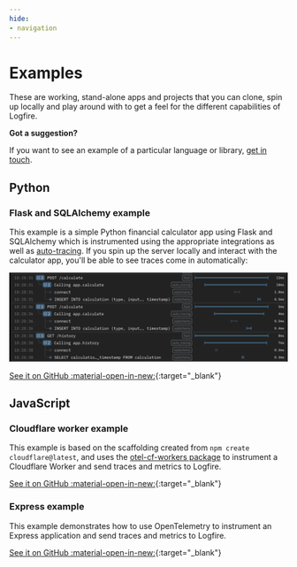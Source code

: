 ```yaml
---
hide:
- navigation
---
```

# Examples

These are working, stand-alone apps and projects that you can clone, spin up locally and play around with to get a feel for the different capabilities of Logfire.

**Got a suggestion?**

If you want to see an example of a particular language or library, [get in touch](help.md).

## Python

### Flask and SQLAlchemy example

This example is a simple Python financial calculator app using Flask and SQLAlchemy which is instrumented using the appropriate integrations as well as [auto-tracing](guides/onboarding-checklist/add-auto-tracing.md). If you spin up the server locally and interact with the calculator app, you'll be able to see traces come in automatically:

![Flask and SQLAlchemy example](images/logfire-screenshot-examples-flask-sqlalchemy.png)

[See it on GitHub :material-open-in-new:](https://github.com/pydantic/logfire/tree/main/examples/python/flask-sqlalchemy/){:target="_blank"}

## JavaScript

### Cloudflare worker example

This example is based on the scaffolding created from `npm create cloudflare@latest`, and uses the [otel-cf-workers package](https://github.com/evanderkoogh/otel-cf-workers) to instrument a Cloudflare Worker and send traces and metrics to Logfire.

[See it on GitHub :material-open-in-new:](https://github.com/pydantic/logfire/tree/main/examples/javascript/cloudflare-worker/){:target="_blank"}

### Express example

This example demonstrates how to use OpenTelemetry to instrument an Express application and send traces and metrics to Logfire.

[See it on GitHub :material-open-in-new:](https://github.com/pydantic/logfire/tree/main/examples/javascript/express/){:target="_blank"}

